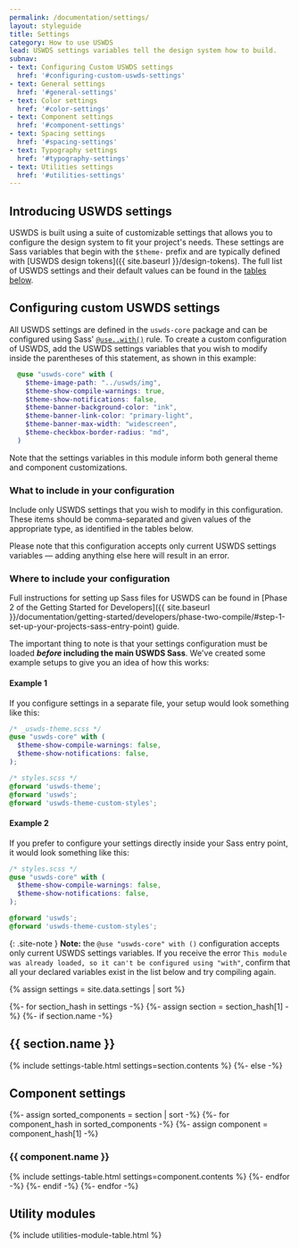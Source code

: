 ```yaml
---
permalink: /documentation/settings/
layout: styleguide
title: Settings
category: How to use USWDS
lead: USWDS settings variables tell the design system how to build.
subnav:
- text: Configuring Custom USWDS settings
  href: '#configuring-custom-uswds-settings'
- text: General settings
  href: '#general-settings'
- text: Color settings
  href: '#color-settings'
- text: Component settings
  href: '#component-settings'
- text: Spacing settings
  href: '#spacing-settings'
- text: Typography settings
  href: '#typography-settings'
- text: Utilities settings
  href: '#utilities-settings'
---
```


## Introducing USWDS settings
USWDS is built using a suite of customizable settings that allows you to configure the design system to fit your project's needs. These settings are Sass variables that begin with the `$theme-` prefix and are typically defined with [USWDS design tokens]({{ site.baseurl }}/design-tokens). The full list of USWDS settings and their default values can be found in the [tables below](#general-settings).

## Configuring custom USWDS settings
All USWDS settings are defined in the `uswds-core` package and can be configured using Sass' [`@use..with()`](https://sass-lang.com/documentation/at-rules/use#configuration) rule. To create a custom configuration of USWDS, add the USWDS settings variables that you wish to modify inside the parentheses of this statement, as shown in this example:

```scss
  @use "uswds-core" with (
    $theme-image-path: "../uswds/img",
    $theme-show-compile-warnings: true,
    $theme-show-notifications: false,
    $theme-banner-background-color: "ink",
    $theme-banner-link-color: "primary-light",
    $theme-banner-max-width: "widescreen",
    $theme-checkbox-border-radius: "md",
  )
```
Note that the settings variables in this module inform both general theme and component customizations.

### What to include in your configuration
Include only USWDS settings that you wish to modify in this configuration. These items should be comma-separated and given values of the appropriate type, as identified in the tables below.

Please note that this configuration accepts only current USWDS settings variables &mdash; adding anything else here will result in an error.

### Where to include your configuration
Full instructions for setting up Sass files for USWDS can be found in [Phase 2 of the Getting Started for Developers]({{ site.baseurl }}/documentation/getting-started/developers/phase-two-compile/#step-1-set-up-your-projects-sass-entry-point) guide.

The important thing to note is that your settings configuration must be loaded **_before_ including the main USWDS Sass**. We've created some example setups to give you an idea of how this works:

#### Example 1
If you configure settings in a separate file, your setup would look something like this:

```scss
/* _uswds-theme.scss */
@use "uswds-core" with (
  $theme-show-compile-warnings: false,
  $theme-show-notifications: false,
);
```

```scss
/* styles.scss */
@forward 'uswds-theme';
@forward 'uswds';
@forward 'uswds-theme-custom-styles';
```

#### Example 2

If you prefer to configure your settings directly inside your Sass entry point, it would look something like this:

```scss
/* styles.scss */
@use "uswds-core" with (
  $theme-show-compile-warnings: false,
  $theme-show-notifications: false,
);

@forward 'uswds';
@forward 'uswds-theme-custom-styles';
```

{: .site-note }
**Note:** the `@use "uswds-core" with ()` configuration accepts only current USWDS settings variables. If you receive the error `This module was already loaded, so it can't be configured using "with"`, confirm that all your declared variables exist in the list below and try compiling again.

{% assign settings = site.data.settings | sort %}

{%- for section_hash in settings -%}
  {%- assign section = section_hash[1] -%}
  {%- if section.name -%}
    <h2 id="{{ section.name | slugify }}">{{ section.name }}</h2>
    {% include settings-table.html
      settings=section.contents
    %}
  {%- else -%}
    <h2 id="component-settings">Component settings</h2>
    {%- assign sorted_components = section | sort -%}
    {%- for component_hash in sorted_components -%}
    {%- assign component = component_hash[1] -%}
      <h3 id="{{ component.name | slugify }}" class="border-bottom-2px padding-bottom-05 text-normal">{{ component.name }}</h3>
      {% include settings-table.html
        settings=component.contents
      %}
    {%- endfor -%}
  {%- endif -%}
{%- endfor -%}

<h2 id="utility-modules">Utility modules</h2>
{% include utilities-module-table.html %}
